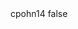 <?xml version="1.0" encoding="UTF-8"?>
<CustomMetadata xmlns="http://soap.sforce.com/2006/04/metadata">
    <label>cpohn14</label>
    <protected>false</protected>
</CustomMetadata>
